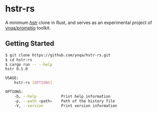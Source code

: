 # hstr-rs

A minimum [*hstr*](https://github.com/dvorka/hstr) clone in Rust,
and serves as an experimental project of
[ynqa/promptio](https://github.com/ynqa/promptio) toolkit.

## Getting Started

```bash
$ git clone https://github.com/ynqa/hstr-rs.git
$ cd hstr-rs
$ cargo run -- --help
hstr 0.1.0

USAGE:
    hstr-rs [OPTIONS]

OPTIONS:
    -h, --help           Print help information
    -p, --path <path>    Path of the history file
    -V, --version        Print version information
```
